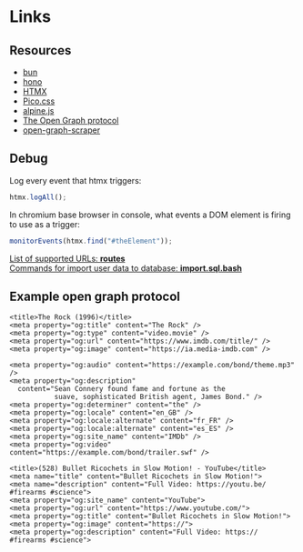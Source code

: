 # Links


## Resources

- [bun](https://bun.sh/docs/api/sqlite)
- [hono](https://hono.dev/docs/guides/jsx)
- [HTMX](https://htmx.org/reference/#attributes)
- [Pico.css](https://picocss.com/docs)
- [alpine.js](https://alpinejs.dev/start-here)
- [The Open Graph protocol](https://ogp.me/)
- [open-graph-scraper](https://www.npmjs.com/package/open-graph-scraper)


## Debug

Log every event that htmx triggers:

```javascript
htmx.logAll();
```

In chromium base browser in console, what events 
a DOM element is firing to use as a trigger:

```javascript
monitorEvents(htmx.find("#theElement"));
```

[List of supported URLs: **routes**](service.router.tsx#L21)  
[Commands for import user data to database: **import.sql.bash**](import.sql.bash)


## Example open graph protocol

```
<title>The Rock (1996)</title>
<meta property="og:title" content="The Rock" />
<meta property="og:type" content="video.movie" />
<meta property="og:url" content="https://www.imdb.com/title/" />
<meta property="og:image" content="https://ia.media-imdb.com" />

<meta property="og:audio" content="https://example.com/bond/theme.mp3" />
<meta property="og:description" 
  content="Sean Connery found fame and fortune as the
           suave, sophisticated British agent, James Bond." />
<meta property="og:determiner" content="the" />
<meta property="og:locale" content="en_GB" />
<meta property="og:locale:alternate" content="fr_FR" />
<meta property="og:locale:alternate" content="es_ES" />
<meta property="og:site_name" content="IMDb" />
<meta property="og:video" content="https://example.com/bond/trailer.swf" />

<title>(528) Bullet Ricochets in Slow Motion! - YouTube</title>
<meta name="title" content="Bullet Ricochets in Slow Motion!">
<meta name="description" content="Full Video: https://youtu.be/ #firearms #science">
<meta property="og:site_name" content="YouTube">
<meta property="og:url" content="https://www.youtube.com/">
<meta property="og:title" content="Bullet Ricochets in Slow Motion!">
<meta property="og:image" content="https://">
<meta property="og:description" content="Full Video: https:// #firearms #science">
```